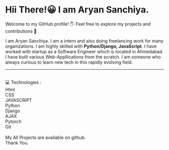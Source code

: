 # Hii There!&#128512; I am Aryan Sanchiya. 
Welcome to my GitHub profile! &#128400; Feel free to explore my projects and contributions &#129309;

I am Aryan Sanchiya. I am a intern and also doing freelancing work for many organizations. I am highly skilled with <b>Python/Django, JavaScript</b>. I have worked with startup as a Software Engineer which is located in Ahmedabad. I have built various Web-Appllications from the scratch. I am someone who always curious to learn new tech in this rapidly evolving field.
<hr>
<br>
&#128187; Technologies :<br>
Html<br>
CSS<br>
JAVASCRIPT<br>
Python<br>
Django<br>
AJAX<br>
Pytorch<br>
Git<br>
<br>
My All Projects are available on github.
<br>
Thank You.

